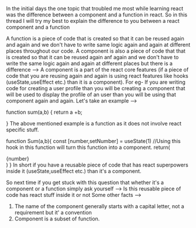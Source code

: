 In the initial days the one topic that troubled me most while learning react was the difference between a component and a function in react. So in this thread I will try my best to explain the difference to you between a react component and a function

A function is a piece of code that is created so that it can be reused again and again and we don't have to write same logic again and again at different places throughout our code. 
A component is also a piece of code that that is created so that it can be reused again anf again and we don't have to write the same logic again and again at different places but there is a difference --> A component is a part of the react core features (if a piece of code that you are reusing again and again is using react features like hooks (useState,useEffect etc.) than it is a component). For eg- If you are writing code for creating a user profile than you will be creating a component that will be used to display the profile of an user than you will be using that component again and again.
Let's take an example  -->

function sum(a,b) {
    return a +b;
    
}
The above mentioned example is a function as it does not involve react specific stuff.

function Sum(a,b){
    const [number,setNumber] = useState(1)     //Using this hook in this function will turn this function into a component.
    return(
        <div>
        {number}
        </div>
    )
}
In short if you have a reusable piece of code that has react superpowers inside it (useState,useEffect etc.) than it's a component.

So next time if you get stuck with this question that whether it's a component or a function simply ask yourself -->
Is this reusable piece of code has react stuff inside it or not
Some other facts -->
1. The name of the component generally starts with a capital letter, not a requirement but it' a convention
2. Component is a subset of function.

